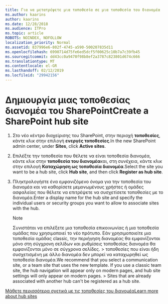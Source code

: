 ```yaml
---
title: Για να μετατρέψετε μια τοποθεσία σε μια τοποθεσία του διανομέα
ms.author: kaarins
author: kaarins
ms.date: 12/28/2018
ms.audience: ITPro
ms.topic: article
ROBOTS: NOINDEX, NOFOLLOW
localization_priority: Normal
ms.assetid: 837996e6-802f-4745-a590-500207835d11
ms.openlocfilehash: 6990714d75fe6ed5dcf5f00625c10b7a7c39fb45
ms.sourcegitcommit: dd43cc0a9470f98b8ef2a3787c823801d674c666
ms.translationtype: MT
ms.contentlocale: el-GR
ms.lasthandoff: 02/12/2019
ms.locfileid: "29942156"
---
```

# <a name="create-a-sharepoint-hub-site"></a><span data-ttu-id="700c0-102">Δημιουργία μιας τοποθεσίας διανομέα του SharePoint</span><span class="sxs-lookup"><span data-stu-id="700c0-102">Create a SharePoint hub site</span></span>

1. <span data-ttu-id="700c0-103">Στο νέο κέντρο διαχείρισης του SharePoint, στην περιοχή **τοποθεσίες**, κάντε κλικ στην επιλογή **ενεργές τοποθεσίες**.</span><span class="sxs-lookup"><span data-stu-id="700c0-103">In the new SharePoint admin center, under **Sites**, click **Active sites**.</span></span> 
    
2. <span data-ttu-id="700c0-104">Επιλέξτε την τοποθεσία που θέλετε να είναι τοποθεσία διανομέα, κάντε κλικ στην **τοποθεσία του διανομέα**και, στη συνέχεια, κάντε κλικ στην επιλογή **Καταχώρηση ως τοποθεσία διανομέα**.</span><span class="sxs-lookup"><span data-stu-id="700c0-104">Select the site you want to be a hub site, click **Hub site**, and then click **Register as hub site**.</span></span> 
    
3. <span data-ttu-id="700c0-105">Πληκτρολογήστε ένα εμφανιζόμενο όνομα για την τοποθεσία του διανομέα και να καθορίσετε μεμονωμένους χρήστες ή ομάδες ασφαλείας που θέλετε να επιτρέψετε να συσχετίσετε τοποθεσίες με το διανομέα.</span><span class="sxs-lookup"><span data-stu-id="700c0-105">Enter a display name for the hub site and specify the individual users or security groups you want to allow to associate sites with the hub.</span></span>
    
    > [!NOTE]
    >  <span data-ttu-id="700c0-p101">Συνιστάται να επιλέξετε μια τοποθεσία επικοινωνίας ή μια τοποθεσία ομάδας που χρησιμοποιεί το νέο πρότυπο. Εάν χρησιμοποιείτε μια τοποθεσία ομάδας classic, την περιήγηση διανομέας θα εμφανίζονται μόνο στη σύγχρονη σελίδων και ρυθμίσεις τοποθεσίας διανομέα θα εμφανίζονται μόνο σε σύγχρονα σελίδες. > τοποθεσίες που είναι ήδη συσχετισμένη με άλλο διανομέα δεν μπορεί να καταχωρηθεί ως τοποθεσία διανομέα.</span><span class="sxs-lookup"><span data-stu-id="700c0-p101">We recommend that you select a communication site, or a team site that uses the new template. If you use a classic team site, the hub navigation will appear only on modern pages, and hub site settings will only appear on modern pages. >  Sites that are already associated with another hub can't be registered as a hub site.</span></span> 
  
[<span data-ttu-id="700c0-109">Μάθετε περισσότερα σχετικά με τις τοποθεσίες του διανομέα</span><span class="sxs-lookup"><span data-stu-id="700c0-109">Learn more about hub sites</span></span>](https://go.microsoft.com/fwlink/?linkid=869149)
  

